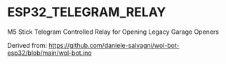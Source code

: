 # ESP32_TELEGRAM_RELAY
M5 Stick Telegram Controlled Relay for Opening Legacy Garage Openers


Derived from: https://github.com/daniele-salvagni/wol-bot-esp32/blob/main/wol-bot.ino
